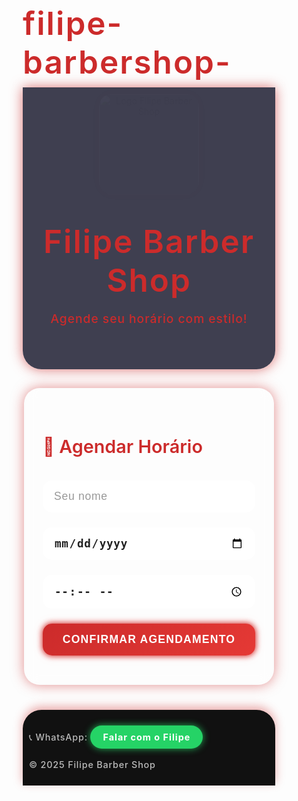 # filipe-barbershop-
<!DOCTYPE html>
<html lang="pt-BR">
<head>
  <meta charset="UTF-8" />
  <title>Filipe Barber Shop</title>
  <link href="https://fonts.googleapis.com/css2?family=Poppins:wght@400;600&display=swap" rel="stylesheet" />
  <style>
    * {
      box-sizing: border-box;
      margin: 0;
      padding: 0;
    }

    body {
      font-family: 'Poppins', sans-serif;
      background: linear-gradient(-45deg, #0f0c29, #302b63, #24243e, #1c1c3c);
      background-size: 400% 400%;
      animation: gradientBG 15s ease infinite;
      color: #e6e6e6;
      text-align: center;
      min-height: 100vh;
      display: flex;
      flex-direction: column;
      justify-content: flex-start;
      padding-bottom: 40px;
      user-select: none;
    }

    @keyframes gradientBG {
      0% {background-position: 0% 50%;}
      50% {background-position: 100% 50%;}
      100% {background-position: 0% 50%;}
    }

    header {
      background: rgba(30, 30, 50, 0.85);
      padding: 40px 20px 50px;
      box-shadow: 0 0 20px #cc2b2baa;
      border-radius: 0 0 30px 30px;
      margin-bottom: 30px;
      position: relative;
      overflow: hidden;
    }

    header::before {
      content: "";
      position: absolute;
      width: 120%;
      height: 200px;
      background: radial-gradient(circle at center, #cc2b2baa, transparent 70%);
      top: -100px;
      left: -10%;
      animation: pulseGlow 3s ease-in-out infinite alternate;
      z-index: 0;
      border-radius: 50%;
    }

    @keyframes pulseGlow {
      0% {transform: scale(1); opacity: 0.6;}
      100% {transform: scale(1.2); opacity: 0.9;}
    }

    header > * {
      position: relative;
      z-index: 1;
      animation: none !important;
      text-shadow: none !important;
      color: #cc2b2b;
    }

    .logo {
      width: 160px;
      border-radius: 20px;
      box-shadow: 0 0 20px #cc2b2bcc;
      transition: transform 0.3s ease;
      cursor: pointer;
      animation: fadeIn 1.2s ease forwards;
    }

    .logo:hover {
      transform: rotate(5deg) scale(1.1);
      box-shadow: 0 0 40px #cc2b2bff;
    }

    h1 {
      font-size: 3.2rem;
      margin: 15px 0 10px;
      font-weight: 600;
      letter-spacing: 2px;
      color: #cc2b2b;
      text-shadow: none;
      animation: none;
    }

    header p {
      font-size: 1.2rem;
      font-weight: 500;
      letter-spacing: 1px;
      color: #cc2b2b;
      text-shadow: none;
      animation: none;
    }

    .form-container {
      background: rgba(255, 255, 255, 0.1);
      backdrop-filter: blur(10px);
      -webkit-backdrop-filter: blur(10px);
      padding: 35px 30px;
      border-radius: 25px;
      max-width: 400px;
      margin: 0 auto 40px;
      box-shadow: 0 0 20px #cc2b2b88;
      transition: box-shadow 0.3s ease;
    }

    .form-container:hover {
      box-shadow: 0 0 35px #cc2b2bcc;
    }

    .form-container h2 {
      margin-bottom: 25px;
      font-weight: 600;
      font-size: 1.8rem;
      color: #cc2b2b;
      text-shadow: none;
      animation: none;
    }

    input, button {
      width: 100%;
      padding: 15px 18px;
      margin: 12px 0;
      border-radius: 15px;
      border: none;
      font-size: 1.1rem;
      font-weight: 500;
      box-shadow: inset 0 0 8px rgba(255, 255, 255, 0.15);
      transition: all 0.3s ease;
    }

    input {
      background: rgba(255, 255, 255, 0.9);
      color: #222;
      font-weight: 600;
      letter-spacing: 0.7px;
    }

    input::placeholder {
      color: #999;
      font-weight: 400;
    }

    input:focus {
      outline: none;
      box-shadow: 0 0 20px #cc2b2bff;
      background: #fff;
    }

    button {
      background: linear-gradient(135deg, #cc2b2b, #e53935);
      color: #fff;
      cursor: pointer;
      font-weight: 700;
      letter-spacing: 1.2px;
      box-shadow: 0 0 15px #cc2b2bcc;
      text-transform: uppercase;
      filter: drop-shadow(0 0 5px #e5393599);
      position: relative;
      overflow: hidden;
      animation: buttonGlow 2.5s ease-in-out infinite alternate;
    }

    button::before {
      content: "";
      position: absolute;
      top: -50%;
      left: -50%;
      width: 200%;
      height: 200%;
      background: radial-gradient(circle, rgba(255,255,255,0.5) 20%, transparent 70%);
      opacity: 0;
      transition: opacity 0.4s ease;
      transform: rotate(25deg);
      pointer-events: none;
    }

    button:hover::before {
      opacity: 1;
      animation: shine 1s ease forwards;
    }

    @keyframes buttonGlow {
      0% {
        box-shadow: 0 0 8px #cc2b2bcc;
      }
      100% {
        box-shadow: 0 0 15px #e5393555, 0 0 25px #cc2b2b99;
      }
    }

    @keyframes shine {
      0% { transform: translateX(-100%) rotate(25deg); opacity: 0; }
      50% { opacity: 1; }
      100% { transform: translateX(100%) rotate(25deg); opacity: 0; }
    }

    button:hover {
      transform: scale(1.05);
      box-shadow: 0 0 25px #e53935cc;
    }

    .agendamentos {
      max-width: 650px;
      margin: 0 auto 60px;
      padding: 0 20px;
      text-align: left;

      /* lista oculta por padrão */
      display: none;
    }

    .agendamentos h2 {
      font-weight: 600;
      font-size: 2rem;
      color: #cc2b2b;
      margin-bottom: 25px;
      text-shadow: none;
      animation: none;
    }

    .agendamento {
      background: rgba(255, 255, 255, 0.1);
      padding: 20px 25px;
      margin: 15px 0;
      border-radius: 20px;
      border-left: 6px solid #cc2b2b;
      box-shadow: 0 0 15px rgba(204, 43, 43, 0.5);
      transition: all 0.3s ease;
      font-weight: 600;
      color: #ffd1d1;
      letter-spacing: 0.5px;
      cursor: default;
      user-select: text;

      text-shadow: none !important;
      animation: none !important;
    }

    .agendamento.atendido {
      text-decoration: line-through;
      opacity: 0.6;
    }

    .agendamento:hover {
      background: rgba(255, 255, 255, 0.2);
      box-shadow: 0 0 25px rgba(204, 43, 43, 0.8);
      transform: translateX(6px);
    }

    .btnAtendido {
      margin-top: 8px;
      padding: 6px 12px;
      background-color: #4CAF50;
      border: none;
      border-radius: 12px;
      color: white;
      font-weight: bold;
      cursor: pointer;
      transition: background-color 0.3s ease;
    }

    .btnAtendido:hover {
      background-color: #45a049;
    }

    footer {
      background: #111;
      padding: 25px 10px;
      color: #bbb;
      font-size: 0.9rem;
      font-weight: 500;
      letter-spacing: 0.8px;
      border-radius: 30px 30px 0 0;
      max-width: 700px;
      margin: 0 auto;
      box-shadow: 0 -5px 15px rgba(204, 43, 43, 0.4);
    }

    .whatsapp-link {
      background-color: #25D366;
      padding: 10px 20px;
      border-radius: 30px;
      color: white;
      text-decoration: none;
      font-weight: 700;
      letter-spacing: 1px;
      box-shadow: 0 0 12px #25d366cc;
      transition: all 0.3s ease;
      display: inline-block;
      user-select: none;
    }

    .whatsapp-link:hover {
      background-color: #1ebe57;
      box-shadow: 0 0 25px #1ebe57cc;
      transform: scale(1.05);
    }

    @keyframes fadeIn {
      from { opacity: 0; transform: translateY(-30px); }
      to { opacity: 1; transform: translateY(0); }
    }
  </style>
</head>
<body>

  <header>
    <img src="logo.jpeg" alt="Logo Filipe Barber Shop" class="logo" />
    <h1>Filipe Barber Shop</h1>
    <p>Agende seu horário com estilo!</p>
  </header>

  <div class="form-container">
    <h2>📅 Agendar Horário</h2>
    <form id="formAgendamento">
      <input type="text" id="nome" placeholder="Seu nome" required />
      <input type="date" id="data" required />
      <input type="time" id="hora" required />
      <button type="submit">Confirmar Agendamento</button>
    </form>
  </div>

  <div class="agendamentos">
    <h2>🗓️ Agendamentos Salvos</h2>
    <div id="listaAgendamentos"></div>
  </div>

  <footer>
    📞 WhatsApp: <a href="https://wa.me/5579981254335" class="whatsapp-link" target="_blank">Falar com o Filipe</a><br /><br />
    © 2025 Filipe Barber Shop
  </footer>

  <script>
    const form = document.getElementById('formAgendamento');
    const lista = document.getElementById('listaAgendamentos');
    const agendamentosDiv = document.querySelector('.agendamentos');

    function carregarAgendamentos() {
      lista.innerHTML = '';
      const agendamentos = JSON.parse(localStorage.getItem('agendamentos')) || [];

      agendamentos.forEach((ag, index) => {
        const div = document.createElement('div');
        const atendidoClass = ag.atendido ? ' atendido' : '';
        div.className = 'agendamento' + atendidoClass;

        div.innerHTML = `
          <strong>${ag.nome}</strong> ${ag.atendido ? '<span style="color:#4CAF50; font-weight:bold;">(Atendido)</span>' : ''}
          <br />
          📅 ${ag.data} ⏰ ${ag.hora}
          <br />
          ${!ag.atendido ? `<button onclick="marcarAtendido(${index})" class="btnAtendido">Marcar como atendido</button>` : ''}
        `;
        lista.appendChild(div);
      });
    }

    function marcarAtendido(index) {
      const agendamentos = JSON.parse(localStorage.getItem('agendamentos')) || [];
      agendamentos[index].atendido = true;
      localStorage.setItem('agendamentos', JSON.stringify(agendamentos));
      carregarAgendamentos();
    }

    form.addEventListener('submit', (e) => {
      e.preventDefault();

      const nome = document.getElementById('nome').value;
      const data = document.getElementById('data').value;
      const hora = document.getElementById('hora').value;

      const novo = { nome, data, hora, atendido: false };

      const agendamentos = JSON.parse(localStorage.getItem('agendamentos')) || [];
      agendamentos.push(novo);
      localStorage.setItem('agendamentos', JSON.stringify(agendamentos));

      form.reset();
      carregarAgendamentos();
    });

    window.onload = () => {
      const senha = prompt("Digite a senha para acessar os agendamentos:");

      if (senha === "barbeiro123") {
        agendamentosDiv.style.display = 'block';
        carregarAgendamentos();
      } else {
        alert("Senha incorreta. Lista de agendamentos não será exibida.");
        agendamentosDiv.style.display = 'none';
      }
    };
  </script>
</body>
</html>

